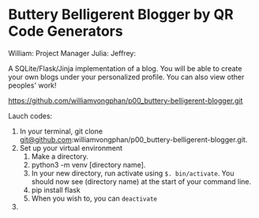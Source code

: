 # Buttery Belligerent Blogger by QR Code Generators
William: Project Manager
Julia:
Jeffrey:

A SQLite/Flask/Jinja implementation of a blog. 
You will be able to create your own blogs under your personalized profile. You can also view other peoples' work!

https://github.com/williamvongphan/p00_buttery-belligerent-blogger.git

Lauch codes:
1. In your terminal, git clone git@github.com:williamvongphan/p00_buttery-belligerent-blogger.git.
2. Set up your virtual environment
    1. Make a directory.
    2. python3 -m venv [directory name].
    3. In your new directory, run activate using ```$. bin/activate```. You should now see (directory name) at the start of your command line.
    4. pip install flask
    5. When you wish to, you can ```deactivate```
3. 
